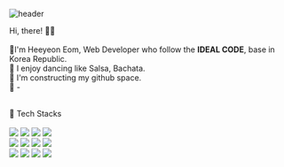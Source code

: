 ![header](https://capsule-render.vercel.app/api?type=Waving&color=gradient&customColorList=0,2,2,5,30&text=Welcome&nbsp;here!&fontColor=EDF0F5&animation=fadeIn)

Hi, there! 🙋‍♀️<br/><br/>
🌱I'm Heeyeon Eom, Web Developer who follow the <b>IDEAL CODE</b>, base in Korea Republic. <br/>
💃 I enjoy dancing like Salsa, Bachata.<br/>
🌷 I'm constructing my github space.<br/>
🧊 -<br/>
<br/>

📌 Tech Stacks <br/><br/>
<img src="https://img.shields.io/badge/java-00A98F?style=for-the-badge&logo=java&logoColor=white"> <img src="https://img.shields.io/badge/javascript-F7DF1E?style=for-the-badge&logo=javascript&logoColor=black">
<img src="https://img.shields.io/badge/spring-6DB33F?style=for-the-badge&logo=spring&logoColor=white">
<img src="https://img.shields.io/badge/jquery-0769AD?style=for-the-badge&logo=jquery&logoColor=white">
<br/>
<img src="https://img.shields.io/badge/oracle-F80000?style=for-the-badge&logo=oracle&logoColor=white"> <img src="https://img.shields.io/badge/postgresql-4169E1?style=for-the-badge&logo=postgresql&logoColor=white">
<img src="https://img.shields.io/badge/mysql-4479A1?style=for-the-badge&logo=mysql&logoColor=white">
<img src="https://img.shields.io/badge/mariadb-003545?style=for-the-badge&logo=mariadb&logoColor=white">
<br/>
<img src="https://img.shields.io/badge/linux-FCC624?style=for-the-badge&logo=linux&logoColor=white"> <img src="https://img.shields.io/badge/svn-FC494A?style=for-the-badge&logo=svn&logoColor=white">
<img src="https://img.shields.io/badge/github-181717?style=for-the-badge&logo=github&logoColor=white">
<img src="https://img.shields.io/badge/gitlab-FC6D26?style=for-the-badge&logo=gitlab&logoColor=white">
